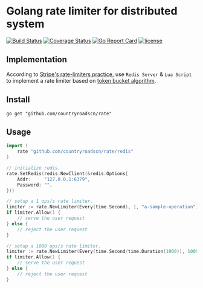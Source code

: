 # Golang rate limiter for distributed system

[![Build Status](https://travis-ci.org/wallstreetcn/rate.svg?branch=master)](https://travis-ci.org/wallstreetcn/rate)
[![Coverage Status](https://coveralls.io/repos/github/wallstreetcn/rate/badge.svg?branch=master)](https://coveralls.io/github/wallstreetcn/rate?branch=master)
[![Go Report Card](https://goreportcard.com/badge/github.com/wallstreetcn/rate)](https://goreportcard.com/report/github.com/wallstreetcn/rate)
[![license](http://img.shields.io/badge/license-MIT-red.svg?style=flat)](https://raw.githubusercontent.com/wallstreetcn/rate/master/LICENSE)

## Implementation

According to [Stripe's rate-limiters practice](https://stripe.com/blog/rate-limiters), use `Redis Server` & `Lua Script` to implement a rate limiter based on [token bucket algorithm](https://en.wikipedia.org/wiki/Token_bucket).

## Install

```shell
go get "github.com/countryroadscn/rate"
```

## Usage

```go
import (
    rate "github.com/countryroadscn/rate/redis"
)

// initialize redis.
rate.SetRedis(redis.NewClient(&redis.Options{
	Addr:     "127.0.0.1:6379",
	Password: "",
}))

// setup a 1 ops/s rate limiter.
limiter := rate.NewLimiter(Every(time.Second), 1, "a-sample-operation")
if limiter.Allow() {
    // serve the user request
} else {
    // reject the user request
}

// setup a 1000 ops/s rate limiter.
limiter := rate.NewLimiter(Every(time.Second/time.Duration(1000)), 1000, "a-sample-operation")
if limiter.Allow() {
    // serve the user request
} else {
    // reject the user request
}
```
